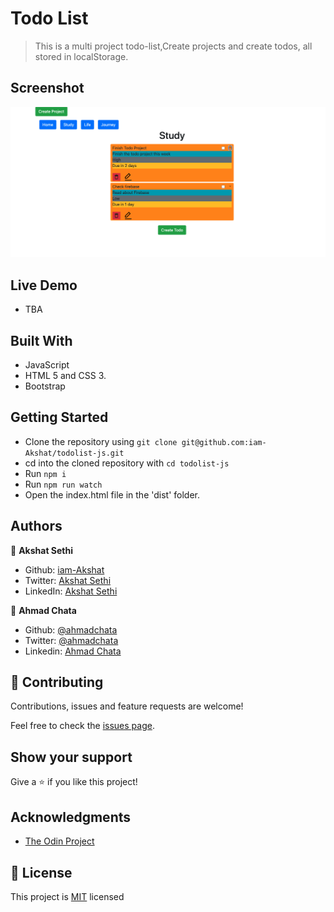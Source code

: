 # Todo List

> This is a multi project todo-list,Create projects and create todos, all stored in localStorage.



## Screenshot
![Screenshot](./src/assets/screenshot.png)

## Live Demo
- TBA

## Built With
- JavaScript
- HTML 5 and CSS 3.
- Bootstrap


## Getting Started

- Clone the repository using ```git clone git@github.com:iam-Akshat/todolist-js.git```
- cd into the cloned repository with ```cd todolist-js```
- Run ```npm i```
- Run ```npm run watch```
- Open the index.html file in the 'dist' folder.

## Authors

👤 **Akshat Sethi**

- Github: [iam-Akshat](https://github.com/iam-Akshat)
- Twitter: [Akshat Sethi](https://twitter.com/akshatsethi)
- LinkedIn: [Akshat Sethi](https://linkedin.com/in/akshatsethi)

👤 **Ahmad Chata**
- Github: [@ahmadchata](https://github.com/ahmadchata)
- Twitter: [@ahmadchata](https://twitter.com/ahmadchata)
- Linkedin: [Ahmad Chata](https://www.linkedin.com/in/ahmadchata/)

## 🤝 Contributing

Contributions, issues and feature requests are welcome!

Feel free to check the [issues page](https://github.com/iam-Akshat/todolist-js/issues).

## Show your support

Give a ⭐️ if you like this project!

## Acknowledgments

- [The Odin Project](https://www.theodinproject.com/courses/javascript/lessons/todo-listy)

## 📝 License

This project is [MIT](./LICENSE) licensed
